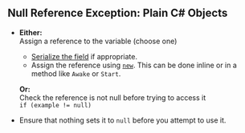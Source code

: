 ## Null Reference Exception: Plain C# Objects
- **Either:**  
  Assign a reference to the variable (choose one)
    - [Serialize the field](../../../Variables/Serialization/Serialization%201/Serializing%20A%20Field%201.md) if appropriate.
    - Assign the reference using [`new`](https://docs.microsoft.com/en-us/dotnet/csharp/language-reference/operators/new-operator). This can be done inline or in a method like `Awake` or `Start`.

  **Or:**  
  Check the reference is not null before trying to access it  
  `if (example != null)`
- Ensure that nothing sets it to `null` before you attempt to use it.